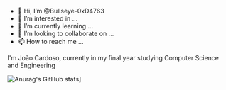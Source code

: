 - 👋 Hi, I’m @Bullseye-0xD4763
- 👀 I’m interested in ...
- 🌱 I’m currently learning ...
- 💞️ I’m looking to collaborate on ...
- 📫 How to reach me ...


I'm João Cardoso, currently in my final year studying Computer Science and Engineering

![Anurag's GitHub stats](https://github-readme-stats.vercel.app/api?username=Bullseye-0xD4763)]
